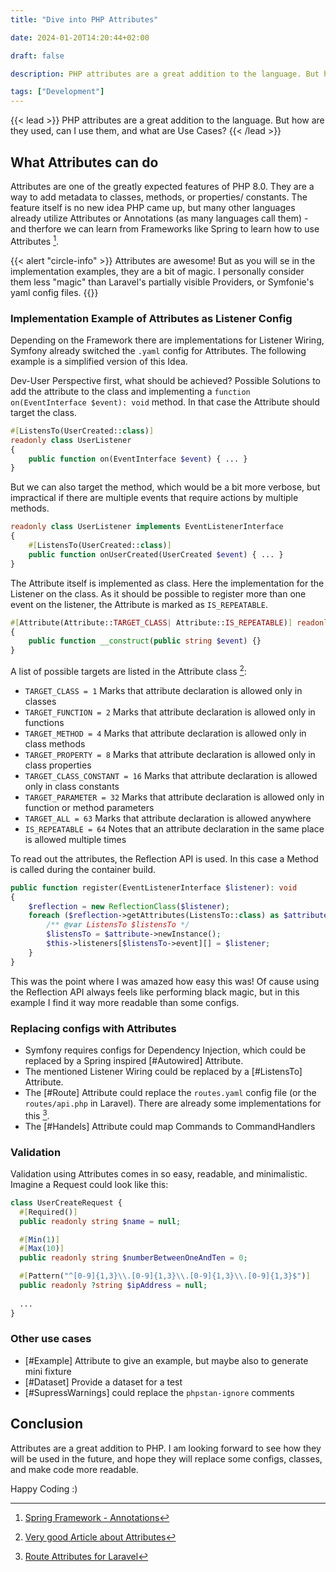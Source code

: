 ```yaml
---
title: "Dive into PHP Attributes"

date: 2024-01-20T14:20:44+02:00

draft: false

description: PHP attributes are a great addition to the language. But how are they used, can I use them, and what are Use Cases?

tags: ["Development"]
---
```


{{< lead >}}
PHP attributes are a great addition to the language. But how are they used, can I use them, and what are Use Cases?
{{< /lead >}}

## What Attributes can do

Attributes are one of the greatly expected features of PHP 8.0. They are a way to add metadata to classes, methods, or
properties/ constants. The feature itself is no new idea PHP came up, but many other languages already utilize
Attributes or Annotations (as many languages call them) - and therfore we can learn from Frameworks like Spring to learn
how to use Attributes [^spring].

[^spring]: [Spring Framework - Annotations](https://www.javatpoint.com/spring-boot-annotations)

{{< alert "circle-info" >}}
Attributes are awesome! But as you will se in the implementation examples, they are a bit of magic. I personally
consider them less "magic" than Laravel's partially visible Providers, or Symfonie's yaml config files.
{{</alert >}}

### Implementation Example of Attributes as Listener Config

Depending on the Framework there are implementations for Listener Wiring, Symfony already switched the `.yaml` config
for Attributes. The following example is a simplified version of this Idea.

Dev-User Perspective first, what should be achieved? Possible Solutions to add the attribute to the class and
implementing a `function on(EventInterface $event): void` method. In that case the Attribute should target the class.

```php
#[ListensTo(UserCreated::class)]
readonly class UserListener
{
    public function on(EventInterface $event) { ... }
}
```

But we can also target the method, which would be a bit more verbose, but impractical if there are multiple events that
require actions by multiple methods.

```php
readonly class UserListener implements EventListenerInterface
{
    #[ListensTo(UserCreated::class)]
    public function onUserCreated(UserCreated $event) { ... }
}
```

The Attribute itself is implemented as class. Here the implementation for the Listener on the class. As it should be
possible to register more than one event on the listener, the Attribute is marked as `IS_REPEATABLE`.

```php
#[Attribute(Attribute::TARGET_CLASS| Attribute::IS_REPEATABLE)] readonly class ListensTo
{
    public function __construct(public string $event) {}
}
```

A list of possible targets are listed in the Attribute class [^attribute]:

* `TARGET_CLASS = 1` Marks that attribute declaration is allowed only in classes
* `TARGET_FUNCTION = 2` Marks that attribute declaration is allowed only in functions
* `TARGET_METHOD = 4` Marks that attribute declaration is allowed only in class methods
* `TARGET_PROPERTY = 8` Marks that attribute declaration is allowed only in class properties
* `TARGET_CLASS_CONSTANT = 16` Marks that attribute declaration is allowed only in class constants
* `TARGET_PARAMETER = 32` Marks that attribute declaration is allowed only in function or method parameters
* `TARGET_ALL = 63` Marks that attribute declaration is allowed anywhere
* `IS_REPEATABLE = 64` Notes that an attribute declaration in the same place is allowed multiple times

[^attribute]: [Very good Article about Attributes](https://php.watch/articles/php-attributes)

To read out the attributes, the Reflection API is used. In this case a Method is called during the container build.

```php
public function register(EventListenerInterface $listener): void
{
    $reflection = new ReflectionClass($listener);
    foreach ($reflection->getAttributes(ListensTo::class) as $attribute) {
        /** @var ListensTo $listensTo */
        $listensTo = $attribute->newInstance();
        $this->listeners[$listensTo->event][] = $listener;
    }
}
```

This was the point where I was amazed how easy this was! Of cause using the Reflection API always feels like performing
black magic, but in this example I find it way more readable than some configs.

### Replacing configs with Attributes

* Symfony requires configs for Dependency Injection, which could be replaced by a Spring inspired [#Autowired]
  Attribute.
* The mentioned Listener Wiring could be replaced by a [#ListensTo] Attribute.
* The [#Route] Attribute could replace the `routes.yaml` config file (or the `routes/api.php` in Laravel). There are
  already some implementations for this [^route-attribute].
  [^route-attribute]: [Route Attributes for Laravel](https://stitcher.io/blog/route-attributes)
* The [#Handels] Attribute could map Commands to CommandHandlers

### Validation

Validation using Attributes comes in so easy, readable, and minimalistic.
Imagine a Request could look like this:

```php
class UserCreateRequest {
  #[Required()]
  public readonly string $name = null;

  #[Min(1)]
  #[Max(10)]
  public readonly string $numberBetweenOneAndTen = 0;

  #[Pattern("^[0-9]{1,3}\\.[0-9]{1,3}\\.[0-9]{1,3}\\.[0-9]{1,3}$")]
  public readonly ?string $ipAddress = null;
  
  ...
}
```

### Other use cases

* [#Example] Attribute to give an example, but maybe also to generate mini fixture
* [#Dataset] Provide a dataset for a test
* [#SupressWarnings] could replace the `phpstan-ignore` comments

## Conclusion

Attributes are a great addition to PHP. I am looking forward to see how they will be used in the future, and hope they
will replace some configs, classes, and make code more readable.

Happy Coding :) 
